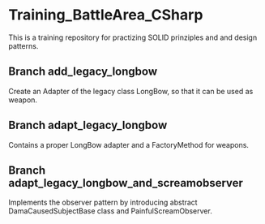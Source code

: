 # Training_BattleArea_CSharp

This is a training repository for practizing SOLID prinziples and and design patterns.

## Branch add_legacy_longbow
Create an Adapter of the legacy class LongBow, so that it can be used as weapon.

## Branch adapt_legacy_longbow
Contains a proper LongBow adapter and a FactoryMethod for weapons.

## Branch adapt_legacy_longbow_and_screamobserver
Implements the observer pattern by introducing abstract DamaCausedSubjectBase class and PainfulScreamObserver.
